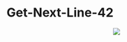 # Get-Next-Line-42

<p align="center">
  <a href="https://docs.google.com/document/d/1cs-w9vp9DeSR7irJ4LvQUn52uP2bfP2HmAklvKc3Nlg/edit?usp=sharing">
    <img src="https://www.w3adda.com/wp-content/uploads/2022/03/c-programming-tutorial.jpg">
  </a>
</p>
